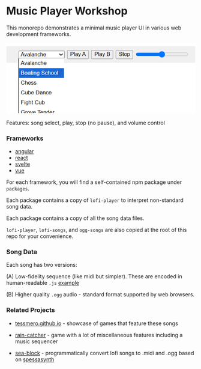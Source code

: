 # Music Player Workshop

This monorepo demonstrates a minimal music player UI in various web development frameworks.

<img src="https://github.com/tessmero/mp-workshop/raw/main/screenshot.png"/>

Features: song select, play, stop (no pause), and volume control

### Frameworks

- [angular](https://angular.dev/)
- [react](https://react.dev/)
- [svelte](https://svelte.dev/)
- [vue](https://vuejs.org/)

For each framework, you will find a self-contained npm package under ```packages```.

Each package contains a copy of ```lofi-player``` to interpret non-standard song data. 

Each package contains a copy of all the song data files.

```lofi-player```, ```lofi-songs```, and ```ogg-songs``` are also copied at the root of this repo for your convenience.

### Song Data

Each song has two versions:

(A) Low-fidelity sequence (like midi but simpler). These are encoded in human-readable ```.js``` [example](https://github.com/tessmero/mp-workshop/blob/main/lofi-songs/avalanche.js)

(B) Higher quality ```.ogg``` audio - standard format supported by web browsers.

### Related Projects

- [tessmero.github.io](https://tessmero.github.io/) - showcase of games that feature these songs

- [rain-catcher](https://tessmero.github.io/rain-catcher) - game with a lot of miscellaneous features including a music sequencer

- [sea-block](https://github.com/tessmero/sea-block) - programmatically convert lofi songs to .midi and .ogg based on [spessasynth](https://spessasus.github.io/SpessaSynth/)


